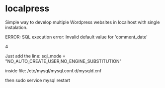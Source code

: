 # localpress
Simple way to develop multiple Wordpress websites in localhost with single instalation.

ERROR: SQL execution error: Invalid default value for 'comment_date'

4

Just add the line: sql_mode = "NO_AUTO_CREATE_USER,NO_ENGINE_SUBSTITUTION"

inside file: /etc/mysql/mysql.conf.d/mysqld.cnf

then sudo service mysql restart